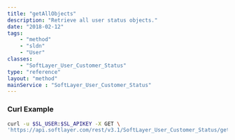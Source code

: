 ```yaml
---
title: "getAllObjects"
description: "Retrieve all user status objects."
date: "2018-02-12"
tags:
    - "method"
    - "sldn"
    - "User"
classes:
    - "SoftLayer_User_Customer_Status"
type: "reference"
layout: "method"
mainService : "SoftLayer_User_Customer_Status"
---
```


### Curl Example
```bash
curl -u $SL_USER:$SL_APIKEY -X GET \
'https://api.softlayer.com/rest/v3.1/SoftLayer_User_Customer_Status/getAllObjects'
```

